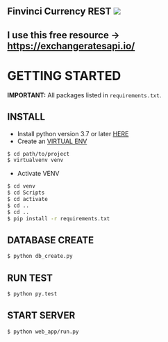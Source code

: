 ## Finvinci Currency REST ![](https://img.shields.io/badge/python-3.8-blue.svg)

## I use this free resource -> https://exchangeratesapi.io/

# GETTING STARTED
**IMPORTANT:** All packages listed in `requirements.txt`.

## INSTALL
* Install python version 3.7 or later [HERE](https://www.python.org/downloads/)
* Create an [VIRTUAL ENV](https://docs.python.org/3/library/venv.html)
```bash
$ cd path/to/project
$ virtualvenv venv
```
* Activate VENV
```bash
$ cd venv
$ cd Scripts
$ cd activate
$ cd ..
$ cd ..
$ pip install -r requirements.txt
```

## DATABASE CREATE
```bash
$ python db_create.py
```
## RUN TEST
```bash
$ python py.test
```

## START SERVER
```bash
$ python web_app/run.py
```
